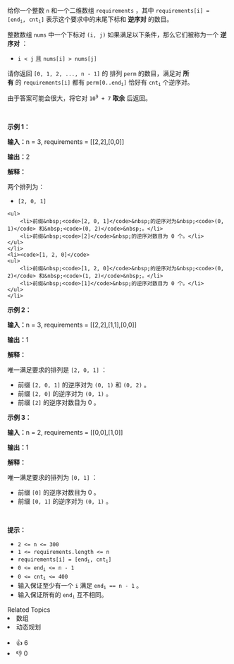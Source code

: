 <p>给你一个整数&nbsp;<code>n</code>&nbsp;和一个二维数组&nbsp;<code>requirements</code>&nbsp;，其中&nbsp;<code>requirements[i] = [end<sub>i</sub>, cnt<sub>i</sub>]</code> <span class="text-only" data-eleid="10" style="white-space: pre;">表示这个要求中的末尾下标和 <strong>逆序对</strong> 的数目。</span></p>

<p>整数数组 <code>nums</code>&nbsp;中一个下标对&nbsp;<code>(i, j)</code>&nbsp;如果满足以下条件，那么它们被称为一个 <strong>逆序对</strong>&nbsp;：</p>

<ul> 
 <li><code>i &lt; j</code>&nbsp;且&nbsp;<code>nums[i] &gt; nums[j]</code></li> 
</ul>

<p>请你返回&nbsp;<code>[0, 1, 2, ..., n - 1]</code>&nbsp;的&nbsp;<span data-keyword="permutation">排列</span> <code>perm</code>&nbsp;的数目，满足对 <strong>所有</strong>&nbsp;的&nbsp;<code>requirements[i]</code>&nbsp;都有&nbsp;<code>perm[0..end<sub>i</sub>]</code>&nbsp;恰好有&nbsp;<code>cnt<sub>i</sub></code>&nbsp;个逆序对。</p>

<p>由于答案可能会很大，将它对&nbsp;<code>10<sup>9</sup> + 7</code>&nbsp;<strong>取余</strong>&nbsp;后返回。</p>

<p>&nbsp;</p>

<p><strong class="example">示例 1：</strong></p>

<div class="example-block"> 
 <p><span class="example-io"><b>输入：</b>n = 3, requirements = [[2,2],[0,0]]</span></p> 
</div>

<p><span class="example-io"><b>输出：</b>2</span></p>

<p><strong>解释：</strong></p>

<p>两个排列为：</p>

<ul> 
 <li><code>[2, 0, 1]</code> </li>
</ul>

    <ul>
    	<li>前缀&nbsp;<code>[2, 0, 1]</code>&nbsp;的逆序对为&nbsp;<code>(0, 1)</code> 和&nbsp;<code>(0, 2)</code>&nbsp;。</li>
    	<li>前缀&nbsp;<code>[2]</code>&nbsp;的逆序对数目为 0 个。</li>
    </ul>
    </li>
    <li><code>[1, 2, 0]</code>
    <ul>
    	<li>前缀&nbsp;<code>[1, 2, 0]</code>&nbsp;的逆序对为&nbsp;<code>(0, 2)</code> 和&nbsp;<code>(1, 2)</code>&nbsp;。</li>
    	<li>前缀&nbsp;<code>[1]</code>&nbsp;的逆序对数目为 0 个。</li>
    </ul>
    </li>


<p><strong class="example">示例 2：</strong></p>

<div class="example-block"> 
 <p><span class="example-io"><b>输入：</b>n = 3, requirements = [[2,2],[1,1],[0,0]]</span></p> 
</div>

<p><b>输出：</b>1</p>

<p><strong>解释：</strong></p>

<p>唯一满足要求的排列是&nbsp;<code>[2, 0, 1]</code>&nbsp;：</p>

<ul> 
 <li>前缀&nbsp;<code>[2, 0, 1]</code>&nbsp;的逆序对为&nbsp;<code>(0, 1)</code> 和&nbsp;<code>(0, 2)</code>&nbsp;。</li> 
 <li>前缀&nbsp;<code>[2, 0]</code>&nbsp;的逆序对为&nbsp;<code>(0, 1)</code>&nbsp;。</li> 
 <li>前缀&nbsp;<code>[2]</code>&nbsp;的逆序对数目为 0 。</li> 
</ul>

<p><strong class="example">示例 3：</strong></p>

<div class="example-block"> 
 <p><span class="example-io"><b>输入：</b>n = 2, requirements = [[0,0],[1,0]]</span></p> 
</div>

<p><span class="example-io"><b>输出：</b>1</span></p>

<p><b>解释：</b></p>

<p>唯一满足要求的排列为&nbsp;<code>[0, 1]</code>&nbsp;：</p>

<ul> 
 <li>前缀&nbsp;<code>[0]</code>&nbsp;的逆序对数目为 0 。</li> 
 <li>前缀&nbsp;<code>[0, 1]</code>&nbsp;的逆序对为&nbsp;<code>(0, 1)</code>&nbsp;。</li> 
</ul>

<div id="gtx-trans" style="position: absolute; left: 198px; top: 756px;"> 
 <div class="gtx-trans-icon">
  &nbsp;
 </div> 
</div>

<p>&nbsp;</p>

<p><strong>提示：</strong></p>

<ul> 
 <li><code>2 &lt;= n &lt;= 300</code></li> 
 <li><code>1 &lt;= requirements.length &lt;= n</code></li> 
 <li><code>requirements[i] = [end<sub>i</sub>, cnt<sub>i</sub>]</code></li> 
 <li><code>0 &lt;= end<sub>i</sub> &lt;= n - 1</code></li> 
 <li><code>0 &lt;= cnt<sub>i</sub> &lt;= 400</code></li> 
 <li>输入保证至少有一个&nbsp;<code>i</code>&nbsp;满足&nbsp;<code>end<sub>i</sub> == n - 1</code>&nbsp;。</li> 
 <li>输入保证所有的&nbsp;<code>end<sub>i</sub></code>&nbsp;互不相同。</li> 
</ul>

<div><div>Related Topics</div><div><li>数组</li><li>动态规划</li></div></div><br><div><li>👍 6</li><li>👎 0</li></div>